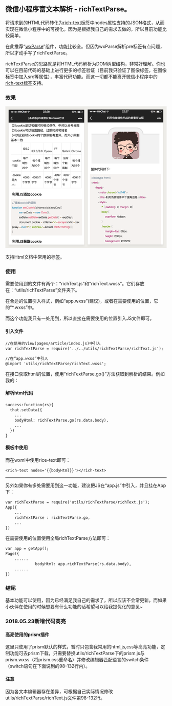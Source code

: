 ## 微信小程序富文本解析 - richTextParse。
将请求到的HTML代码转化为[rich-text标签](https://mp.weixin.qq.com/debug/wxadoc/dev/component/rich-text.html)中nodes属性支持的JSON格式，从而实现在微信小程序中的可视化。因为是根据我自己的需求去做的，所以目前功能比较简单。

在此推荐“[wxParse](https://github.com/icindy/wxParse)”组件，功能比较全。但因为wxParse解析pre标签有点问题，所以才动手写了richTextParse。

richTextParse的思路就是将HTML代码解析为DOM树型结构，非常好理解。你也可以在目前代码的基础上进行更多的标签验证（目前我只验证了图像标签，在图像标签中加入src等属性），丰富代码功能。而这一切都不能离开微信小程序中的[rich-text标签](https://mp.weixin.qq.com/debug/wxadoc/dev/component/rich-text.html)支持。

### 效果
![效果图](utils/richTextParse/effect.png)

支持Html文档中常用的标签。

### 使用
需要使用到的文件有两个：“richText.js”和“richText.wxss”。它们存放在：“utils/richTextParse”文件夹下。

在合适的位置引入样式，例如“app.wxss”(建议)，或者在需要使用的位置，它的“*.wxss”中。

而这个功能我只有一处用到，所以直接在需要使用的位置引入JS文件即可。
#### 引入文件
```
//在使用的View(pages/article/index.js)中引入
var richTextParse = require('../../utils/richTextParse/richText.js');
```
```
//在“app.wxss”中引入
@import 'utils/richTextParse/richText.wxss';
```
在接口获取html的位置，使用“richTextParse.go()”方法获取到解析的结果。例如我的：
#### 解析html代码
```
success:function(rs){
  that.setData({
    ...
    bodyHtml: richTextParse.go(rs.data.body),
    ...
  })
}
```
#### 模板中使用
而在wxml中使用rice-text即可：
```
<rich-text nodes='{{bodyHtml}}'></rich-text>
```
------
另外如果你有多处需要用到这一功能，建议把JS在“app.js”中引入，并且挂在App下：
```
var richTextParse = require('utils/richTextParse/richText.js');
App({
    ...
    richTextParse : richTextParse.go,
    ...
})
```
在需要使用的位置使用全局richTextParse方法即可：
```
var app = getApp();
Page({
    ......
             bodyHtml: app.richTextParse(rs.data.body),
    ......
})
```

### 结尾
基本功能可以使用，因为已经满足我自己的需求了，所以应该不会常更新。而如果小伙伴在使用的时候想要有什么功能的话希望可以给我提优化的意见~

### 2018.05.23新增代码高亮
#### 高亮使用的prism插件
这里只使用了prism默认的样式，暂时只包含我常用的html,js,css等高亮功能，定制功能可去prism下载，只需要替换utils/richTextParse下的prism.js与prism.wxss（将prism.css重命名）并修改编辑器匹配语言的switch条件（switch语句在下面说到的98-132行内）。
#### 注意
因为各文本编辑器存在差异，可根据自己实际情况修改utils/richTextParse/richText.js文件第98-132行。
